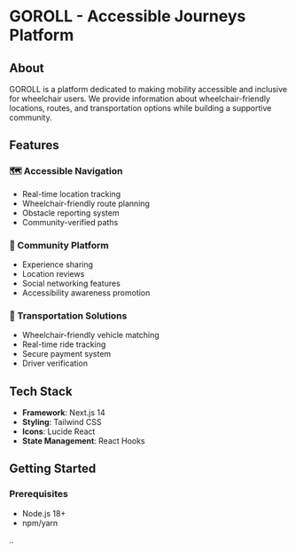 # GOROLL - Accessible Journeys Platform

## About

GOROLL is a platform dedicated to making mobility accessible and inclusive for wheelchair users. We provide information about wheelchair-friendly locations, routes, and transportation options while building a supportive community.

## Features

### 🗺️ Accessible Navigation

- Real-time location tracking
- Wheelchair-friendly route planning
- Obstacle reporting system
- Community-verified paths

### 👥 Community Platform

- Experience sharing
- Location reviews
- Social networking features
- Accessibility awareness promotion

### 🚗 Transportation Solutions

- Wheelchair-friendly vehicle matching
- Real-time ride tracking
- Secure payment system
- Driver verification

## Tech Stack

- **Framework**: Next.js 14
- **Styling**: Tailwind CSS
- **Icons**: Lucide React
- **State Management**: React Hooks

## Getting Started

### Prerequisites

- Node.js 18+
- npm/yarn

..
